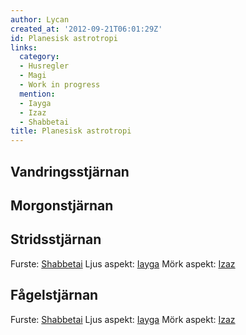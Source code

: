 ```yaml
---
author: Lycan
created_at: '2012-09-21T06:01:29Z'
id: Planesisk astrotropi
links:
  category:
  - Husregler
  - Magi
  - Work in progress
  mention:
  - Iayga
  - Izaz
  - Shabbetai
title: Planesisk astrotropi
---
```


Vandringsstjärnan
-----------------

Morgonstjärnan
--------------

Stridsstjärnan
--------------

Furste: [Shabbetai] Ljus aspekt: [Iayga] Mörk aspekt: [Izaz]

Fågelstjärnan
-------------

Furste: [Shabbetai] Ljus aspekt: [Iayga] Mörk aspekt: [Izaz]

  [Shabbetai]: Shabbetai
  [Iayga]: Iayga
  [Izaz]: Izaz